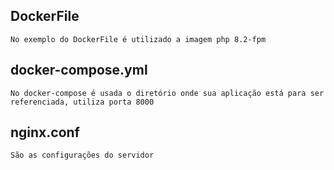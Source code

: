 ## DockerFile
    No exemplo do DockerFile é utilizado a imagem php 8.2-fpm
## docker-compose.yml
    No docker-compose é usada o diretório onde sua aplicação está para ser referenciada, utiliza porta 8000

## nginx.conf
    São as configurações do servidor